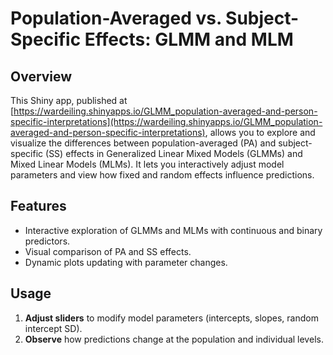 # Population-Averaged vs. Subject-Specific Effects: GLMM and MLM

## Overview
This Shiny app, published at [https://wardeiling.shinyapps.io/GLMM_population-averaged-and-person-specific-interpretations](https://wardeiling.shinyapps.io/GLMM_population-averaged-and-person-specific-interpretations), allows you to explore and visualize the differences between population-averaged (PA) and subject-specific (SS) effects in Generalized Linear Mixed Models (GLMMs) and Mixed Linear Models (MLMs). It lets you interactively adjust model parameters and view how fixed and random effects influence predictions.

## Features
- Interactive exploration of GLMMs and MLMs with continuous and binary predictors.
- Visual comparison of PA and SS effects.
- Dynamic plots updating with parameter changes.

## Usage
1. **Adjust sliders** to modify model parameters (intercepts, slopes, random intercept SD).
2. **Observe** how predictions change at the population and individual levels.
